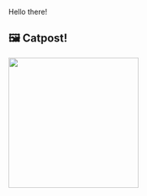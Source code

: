 Hello there!



## 🖼️ Catpost!

<sub>
    <img src="https://cdn2.thecatapi.com/images/59u.jpg" height="256">
</sub>


